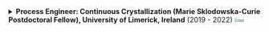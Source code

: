 <details>
  <summary>
  <strong>Process Engineer: Continuous Crystallization (Marie Sklodowska-Curie Postdoctoral Fellow), University of Limerick, Ireland</strong> (2019 - 2022) <img src="./assets/img_files/institutes/UniversityLimerick.jpg" width="20">
  </summary>

  > [University of Limerick](https://www.ul.ie/)
  >   
  >>  Under an [EU Horizon 2020 Marie Sklodowska-Curie Postdoctoral Fellowship](https://research-and-innovation.ec.europa.eu/funding/funding-opportunities/funding-programmes-and-open-calls/horizon-2020_en).                 
  >>> [Read news here.](https://www.ul.ie/news/eu38-million-investment-in-advanced-manufacturing-and-process-engineering-at-ul)                                
  >       
  > **Project**    
  >> Continueous Cocrystalization via Hot Melt Extrusion in Phamaceuticals, with [Dr. Gavin Walker](https://scholar.google.com/citations?user=h4O37BYAAAAJ&hl=en).    
  >
  > **Project Goal**
  >> Developed a **data-driven digital twin framework** to address low-yield challenges in continuous crystallization, aiming to enhance product quality, optimize production, and reduce waste and operational costs in pharmaceutical manufacturing.                       
  > 
  > **Tasks Performed**       
  >> - Conducted detailed **root-cause analysis** of unit operations to identify inefficiencies affecting yield and product purity in **continuous crystallization systems**.                         
  >> - Evaluated the influence of **critical process parameters**—temperature, residence time, screw configuration, and rotation speed—on crystallization outcomes, using both experimental data and simulation insights.                    
  >> - Designed and refined **process strategies*** to maximize desired product formation, suppress by-product generation, and reduce procurement and disposal costs.                      
  >> - Built a digital twin using advanced **data analytics** and implemented a **machine learning-based process controller**, integrating both real-time (in-line) & historical (offline) **sensor data streams**-Raman spectroscopy.                
  >> - Utilized Density Functional Theory (DFT) and molecular dynamics (MD) simulations to analyze **molecular interactions**, guiding optimal cocrystal formation **pathways** and identifying **key process descriptors**.                  
  >> - Integrated **Raman spectrometer** data into a live control system, enabling real-time feedback and control within a continuous manufacturing environment through predictive ML models.                
  >          
  > **Skills**
  >> Process Simulation · Molecular Dynamics · Density Functional Theory · Raman Spectroscopy · Machine Learning   
  >                  
  >> <img src="./assets/img_files/portfolio/IE-UL-oftML.jpg" width="750">                         
  > ---        
                           
</details>        